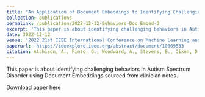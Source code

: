 ```yaml
---
title: "An Application of Document Embeddings to Identifying Challenging Behaviors in Autism Spectrum Disorder From Clinical Notes"
collection: publications
permalink: /publication/2022-12-12-Behaviors-Doc_Embed-3
excerpt: 'This paper is about identifying challenging behaviors in Autism Spectrum Disorder using Document Embeddings sourced from clinician notes'
date: 2022-12-12
venue: '2022 21st IEEE International Conference on Machine Learning and Applications (ICMLA)'
paperurl: 'https://ieeexplore.ieee.org/abstract/document/10069533'
citation: Atchison, A., Pinto, G., Woodward, A., Stevens, E., Dixon, D., & Linstead, E. (2022, December). An Application of Document Embeddings to Identifying Challenging Behaviors in Autism Spectrum Disorder From Clinical Notes. In 2022 21st IEEE International Conference on Machine Learning and Applications (ICMLA) (pp. 1716-1723). IEEE.'
---
```

This paper is about identifying challenging behaviors in Autism Spectrum Disorder using Document Embeddings sourced from clinician notes.

[Download paper here](http://gabbypinto.github.io/files/DocumentEmbeddingsChallengingBehaviors)

<!-- <a href="username.github.io/folder/document.pdf" target="_blank">PDF.</a> -->
<!-- Recommended citation: A. Atchison, G. Pinto, A. Woodward, E. Stevens, D. Dixon and E. Linstead, "Classifying Challenging Behaviors in Autism Spectrum Disorder with Word Embeddings," 2021 20th IEEE International Conference on Machine Learning and Applications (ICMLA), 2021, pp. 1325-1332, doi: 10.1109/ICMLA52953.2021.00215. -->
